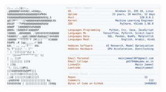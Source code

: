 <picture>
  <source srcset="https://raw.githubusercontent.com/mmazinjameel/mmazinjameel/main/dark_mode.svg?v=1758089766" media="(prefers-color-scheme: dark)">
  <img src="https://raw.githubusercontent.com/mmazinjameel/mmazinjameel/main/light_mode.svg?v=1758089766">
</picture>
